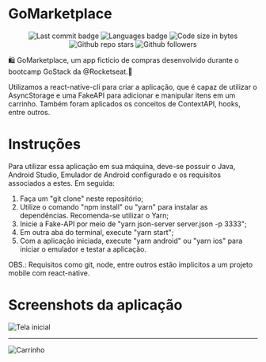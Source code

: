 # GoMarketplace


<p align="center">
 <a>
  <img src="https://img.shields.io/github/last-commit/niltoneapontes/gomarketplace" alt="Last commit badge" />
 </a>
 <a>
  <img src="https://img.shields.io/github/languages/count/niltoneapontes/gomarketplace" alt="Languages badge" />
 </a>
 <a>
  <img src="https://img.shields.io/github/languages/code-size/niltoneapontes/gomarketplace" alt="Code size in bytes" />
 </a>
 <a>
  <img src="https://img.shields.io/github/stars/niltoneapontes/gomarketplace?style=social" alt="Github repo stars" />
 </a>
 <a>
  <img src="https://img.shields.io/github/followers/niltoneapontes?style=social" alt="Github followers" />
 </a>
</p>


🛍️ GoMarketplace, um app fictício de compras desenvolvido durante o bootcamp GoStack da @Rocketseat.🚀

Utilizamos a react-native-cli para criar a aplicação, que é capaz de utilizar o AsyncStorage e uma FakeAPI para adicionar e manipular itens em um carrinho.
Também foram aplicados os conceitos de ContextAPI, hooks, entre outros.

# Instruções

Para utilizar essa aplicação em sua máquina, deve-se possuir o Java, Android Studio, Emulador de Android configurado e os requisitos associados a estes.
Em seguida:

1. Faça um "git clone" neste repositório;
2. Utilize o comando "npm install" ou "yarn" para instalar as dependências. Recomenda-se utilizar o Yarn;
3. Inicie a Fake-API por meio de "yarn json-server server.json -p 3333";
4. Em outra aba do terminal, execute "yarn start";
5. Com a aplicação iniciada, execute "yarn android" ou "yarn ios" para iniciar o emulador e testar a aplicação.

OBS.: Requisitos como git, node, entre outros estão implicitos a um projeto mobile com react-native.

# Screenshots da aplicação

![Tela inicial](https://imgur.com/qX9fM2E.png)

--- 

![Carrinho](https://imgur.com/akTz3At.png)
